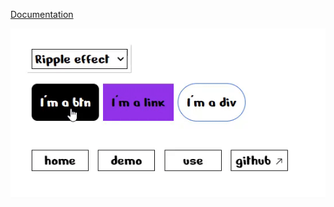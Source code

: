 [Documentation](https://unixnexo.github.io/pinterest-design/)


![Demo](./public/Recording2024-08-30180503-ezgif.com-video-to-gif-converter.gif)